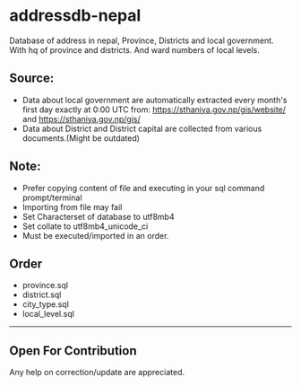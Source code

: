 # addressdb-nepal
Database of address in nepal, Province, Districts and local government. With hq of province and districts. And ward numbers of local levels.

## Source:
 - Data about local government are automatically extracted every month's first day exactly at 0:00 UTC from: https://sthaniya.gov.np/gis/website/ and https://sthaniya.gov.np/gis/
 - Data about District and District capital are collected from various documents.(Might be outdated)

## Note:
- Prefer copying content of file and executing in your sql command prompt/terminal
- Importing from file may fail
- Set Characterset of database to utf8mb4
- Set collate to utf8mb4_unicode_ci
- Must be executed/imported in an order.

## Order
- province.sql
- district.sql
- city_type.sql
- local_level.sql

---
Open For Contribution
---
Any help on correction/update are appreciated.

